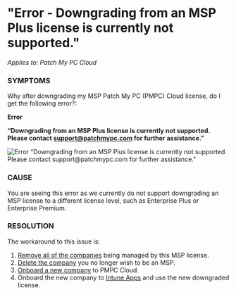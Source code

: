 # "Error - Downgrading from an MSP Plus license is currently not supported."

_Applies to: Patch My PC Cloud_

### SYMPTOMS

Why after downgrading my MSP Patch My PC (PMPC) Cloud license, do I get the following error?:

**Error**

**“Downgrading from an MSP Plus license is currently not supported. Please contact support@patchmypc.com for further assistance."**

![Error “Downgrading from an MSP Plus license is currently not supported. Please contact support@patchmypc.com for further assistance.&#x22;](/_images/image-%282703%29.png-"Error-\"Downgrading-from-an-MSP-Plus-license-is-currently-not-supported.-Please-contact-support@patchmypc.com-for-further-assistance.&#x22;" "Error “Downgrading from an MSP Plus license is currently not supported. Please contact support@patchmypc.com for further assistance.&#x22;")

### CAUSE

You are seeing this error as we currently do not support downgrading an MSP license to a different license level, such as Enterprise Plus or Enterprise Premium.

### RESOLUTION

The workaround to this issue is:

1. [Remove all of the companies](../../managed-service-provider/managed-service-provider-administration/manage-msp-companies/remove-a-company-from-being-managed-cloud-msp.md) being managed by this MSP license.
2. [Delete the company](../../cloud-administration/manage-your-cloud-company/delete-your-cloud-company.md) you no longer wish to be an MSP.
3. [Onboard a new company](../../onboard-to-cloud.md) to PMPC Cloud.
4. Onboard the new company to [Intune Apps](../../intune-apps/onboard-to-intune-apps/) and use the new downgraded license.
